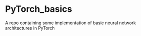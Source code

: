 # PyTorch_basics
A repo containing some implementation of basic neural network architectures in PyTorch
